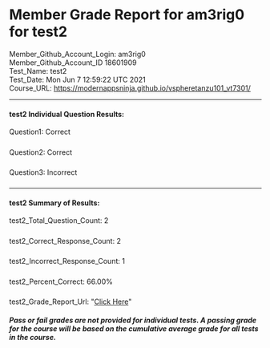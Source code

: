 # Member Grade Report for am3rig0 for test2  
   
Member_Github_Account_Login: am3rig0  
Member_Github_Account_ID 18601909  
Test_Name: test2  
Test_Date: Mon Jun  7 12:59:22 UTC 2021  
Course_URL: https://modernappsninja.github.io/vspheretanzu101_vt7301/  
   
---  
#### test2 Individual Question Results:  
Question1: Correct  
#####  
Question2: Correct  
#####  
Question3: Incorrect  
#####  
---  
#### test2 Summary of Results:  
test2_Total_Question_Count: 2  
#####  
test2_Correct_Response_Count: 2  
#####  
test2_Incorrect_Response_Count: 1  
#####  
test2_Percent_Correct: 66.00%  
#####  
test2_Grade_Report_Url: "[Click Here](https://github.com/modernappsninjas/am3rig0/blob/main/static/userdata/courses/vspheretanzu101_vt7301/grade_report.pr606.test2.md)"
##### Pass or fail grades are not provided for individual tests. A passing grade for the course will be based on the cumulative average grade for all tests in the course.  
